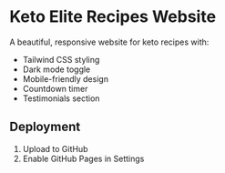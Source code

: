 # Keto Elite Recipes Website

A beautiful, responsive website for keto recipes with:
- Tailwind CSS styling
- Dark mode toggle
- Mobile-friendly design
- Countdown timer
- Testimonials section

## Deployment
1. Upload to GitHub
2. Enable GitHub Pages in Settings